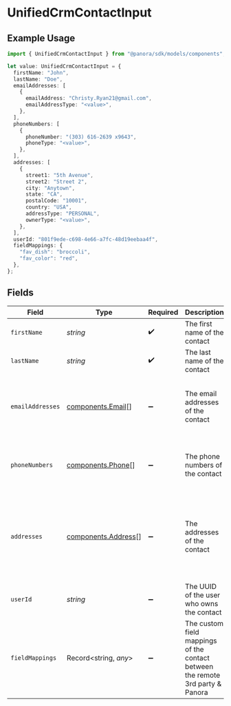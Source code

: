# UnifiedCrmContactInput

## Example Usage

```typescript
import { UnifiedCrmContactInput } from "@panora/sdk/models/components";

let value: UnifiedCrmContactInput = {
  firstName: "John",
  lastName: "Doe",
  emailAddresses: [
    {
      emailAddress: "Christy.Ryan21@gmail.com",
      emailAddressType: "<value>",
    },
  ],
  phoneNumbers: [
    {
      phoneNumber: "(303) 616-2639 x9643",
      phoneType: "<value>",
    },
  ],
  addresses: [
    {
      street1: "5th Avenue",
      street2: "Street 2",
      city: "Anytown",
      state: "CA",
      postalCode: "10001",
      country: "USA",
      addressType: "PERSONAL",
      ownerType: "<value>",
    },
  ],
  userId: "801f9ede-c698-4e66-a7fc-48d19eebaa4f",
  fieldMappings: {
    "fav_dish": "broccoli",
    "fav_color": "red",
  },
};
```

## Fields

| Field                                                                                                               | Type                                                                                                                | Required                                                                                                            | Description                                                                                                         | Example                                                                                                             |
| ------------------------------------------------------------------------------------------------------------------- | ------------------------------------------------------------------------------------------------------------------- | ------------------------------------------------------------------------------------------------------------------- | ------------------------------------------------------------------------------------------------------------------- | ------------------------------------------------------------------------------------------------------------------- |
| `firstName`                                                                                                         | *string*                                                                                                            | :heavy_check_mark:                                                                                                  | The first name of the contact                                                                                       | John                                                                                                                |
| `lastName`                                                                                                          | *string*                                                                                                            | :heavy_check_mark:                                                                                                  | The last name of the contact                                                                                        | Doe                                                                                                                 |
| `emailAddresses`                                                                                                    | [components.Email](../../models/components/email.md)[]                                                              | :heavy_minus_sign:                                                                                                  | The email addresses of the contact                                                                                  | [<br/>{<br/>"email": "john.doe@example.com",<br/>"type": "WORK"<br/>}<br/>]                                         |
| `phoneNumbers`                                                                                                      | [components.Phone](../../models/components/phone.md)[]                                                              | :heavy_minus_sign:                                                                                                  | The phone numbers of the contact                                                                                    | [<br/>{<br/>"phone": "1234567890",<br/>"type": "WORK"<br/>}<br/>]                                                   |
| `addresses`                                                                                                         | [components.Address](../../models/components/address.md)[]                                                          | :heavy_minus_sign:                                                                                                  | The addresses of the contact                                                                                        | [<br/>{<br/>"street": "123 Main St",<br/>"city": "Anytown",<br/>"state": "CA",<br/>"zip": "12345",<br/>"country": "USA",<br/>"type": "WORK"<br/>}<br/>] |
| `userId`                                                                                                            | *string*                                                                                                            | :heavy_minus_sign:                                                                                                  | The UUID of the user who owns the contact                                                                           | 801f9ede-c698-4e66-a7fc-48d19eebaa4f                                                                                |
| `fieldMappings`                                                                                                     | Record<string, *any*>                                                                                               | :heavy_minus_sign:                                                                                                  | The custom field mappings of the contact between the remote 3rd party & Panora                                      | {<br/>"fav_dish": "broccoli",<br/>"fav_color": "red"<br/>}                                                          |